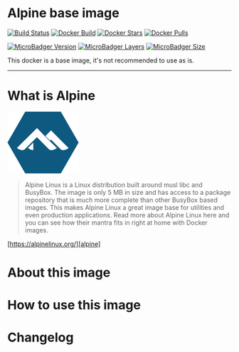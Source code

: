 # Alpine base image
[![Build Status][project-build-image]][project-build-link] [![Docker Build][docker-build-image]][docker-build-link] [![Docker Stars][docker-stars-image]][docker-stars-link] [![Docker Pulls][docker-pulls-image]][docker-pulls-link]

[![MicroBadger Version][micro-version-image]][micro-version-links]
[![MicroBadger Layers][micro-layers-image]][micro-layers-link]
[![MicroBadger Size][micro-size-image]][micro-size-link]

This docker is a base image, it's not recommended to use as is.
___

# What is Alpine
[![Alpine][alpine-image]][alpine]
> Alpine Linux is a Linux distribution built around musl libc and BusyBox. The image is only 5 MB in size and has access to a package repository that is much more complete than other BusyBox based images. This makes Alpine Linux a great image base for utilities and even production applications. Read more about Alpine Linux here and you can see how their mantra fits in right at home with Docker images.

[https://alpinelinux.org/][alpine]

# About this image

# How to use this image

# Changelog

[//]: # (==== Reference Part ====)

[//]: # (External Websites)
[alpine]: https://alpinelinux.org/
[alpine-image]: https://raw.githubusercontent.com/docker-library/docs/781049d54b1bd9b26d7e8ad384a92f7e0dcb0894/alpine/logo.png

[bridge-link]: https://hub.docker.com/r/amary/softether-vpn-bridge/
[client-link]: https://hub.docker.com/r/amary/softether-vpn-client/
[cmd-link]: https://hub.docker.com/r/amary/softether-vpn-cmd/

[alpine-link]: https://hub.docker.com/_/alpine/

[//]: # (Badges)
[project-build-image]: https://img.shields.io/docker/build/amary/base.svg
[project-build-link]: https://hub.docker.com/r/amary/base/builds/

[docker-build-image]: https://img.shields.io/docker/automated/amary/base.svg
[docker-build-link]: https://hub.docker.com/r/amary/base/

[docker-stars-image]: https://img.shields.io/docker/stars/amary/base.svg
[docker-stars-link]: https://hub.docker.com/r/amary/base/

[docker-pulls-image]: https://img.shields.io/docker/pulls/amary/base.svg
[docker-pulls-link]: https://hub.docker.com/r/amary/base/

[micro-size-image]:https://img.shields.io/microbadger/image-size/amary/base.svg
[micro-size-link]: https://microbadger.com/images/amary/base

[micro-layers-image]:	https://img.shields.io/microbadger/layers/amary/base.svg
[micro-layers-link]: https://microbadger.com/images/amary/base

[micro-version-image]: https://images.microbadger.com/badges/version/amary/base.svg
[micro-version-links]: https://microbadger.com/images/amary/base
